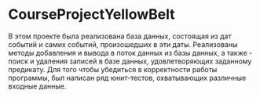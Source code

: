 # CourseProjectYellowBelt
В этом проекте была реализована база данных, состоящая из дат событий и самих событий, произошедших в эти даты. Реализованы методы добавления и вывода в поток данных из базы данных, а также - поиск и удаления записей в базе данных, удовлетворяющих заданному предикату. Для того чтобы убедиться в корректности работы программы, был написан ряд юнит-тестов, охватывающих различные входные данные.
